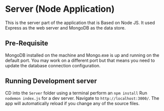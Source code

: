 # Server (Node Application)
This is the server part of the application that is Based on Node JS. It used Express as the web server and MongoDB as the data store.

## Pre-Requisite
MongoDB installed on the machine and Mongo.exe is up and running on the default port. You may work on a different port but that means you need to update the database connection configuration.


## Running Development server
CD into the `Server` folder using a terminal
perform an `npm install` 
Run `nodemon index.js` for a dev server. Navigate to `http://localhost:3000/`. The app will automatically reload if you change any of the source files.
